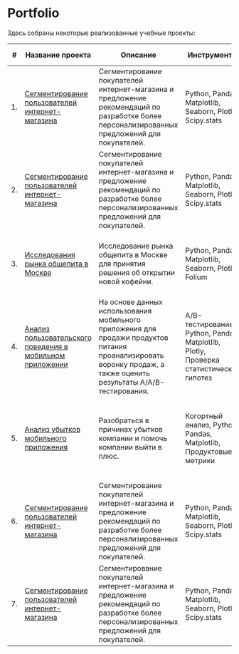﻿# Portfolio

Здесь собраны некоторые реализованные учебные проекты:

| #    | Название проекта | Описание | Инструменты | Сфера деятельности |
| ---- | ------------------------------------------------------------ | ------------------------------------------------------------ | ------------------------------------------------------------ | --------------- |
| 1.   | [Сегментирование пользователей интернет-магазина](https://github.com/tsimaf/portfolio/tree/main/01_customer_segmentation) | Сегментирование покупателей интернет-магазина и предложение рекомендаций по разработке более персонализированных предложений для покупателей. | Python, Pandas, Matplotlib, Seaborn, Plotly, Scipy.stats | E-commerce, Бизнес, Продуктовый аналитик, Data Analyst |
| 2.   | [Сегментирование пользователей интернет-магазина](https://github.com/tsimaf/portfolio/tree/main/02_postgresql) | Сегментирование покупателей интернет-магазина и предложение рекомендаций по разработке более персонализированных предложений для покупателей. | Python, Pandas, Matplotlib, Seaborn, Plotly, Scipy.stats | E-commerce, Бизнес, Продуктовый аналитик, Data Analyst |
| 3.   | [Исследования рынка общепита в Москве](https://github.com/tsimaf/portfolio/tree/main/03_market_analysis) | Исследование рынка общепита в Москве для принятия решения об открытии новой кофейни. | Python, Pandas, Matplotlib, Seaborn, Plotly, Folium | Стартапы, Бизнес, Маркетинг-аналитик, Data Analyst, Аналитик универсал |
| 4.   | [Анализ пользовательского поведения в мобильном приложении](https://github.com/tsimaf/portfolio/tree/main/04_ab_test) | На основе данных использования мобильного приложения для продажи продуктов питания проанализировать воронку продаж, а также оценить результаты A/A/B-тестирования. | A/B-тестирование, Python, Pandas, Matplotlib, Plotly, Проверка статистических гипотез | Стартапы, Мобильные приложения, Продуктовый аналитик, Маркетинг-аналитик |
| 5.   | [Анализ убытков мобильного приложения](https://github.com/tsimaf/portfolio/tree/main/05_cohort_analysis) | Разобраться в причинах убытков компании и помочь компании выйти в плюс. | Когортный анализ, Python, Pandas, Matplotlib, Продуктовые метрики | Стартапы, Мобильные приложения, Интернет-сервисы, Продуктовый аналитик, Маркетинг-аналитик |
| 6.   | [Сегментирование пользователей интернет-магазина](https://github.com/tsimaf/portfolio/tree/main/06_tableau) | Сегментирование покупателей интернет-магазина и предложение рекомендаций по разработке более персонализированных предложений для покупателей. | Python, Pandas, Matplotlib, Seaborn, Plotly, Scipy.stats | E-commerce, Бизнес, Продуктовый аналитик, Data Analyst |
| 7.   | [Сегментирование пользователей интернет-магазина](https://github.com/tsimaf/portfolio/tree/main/07_gamedev) | Сегментирование покупателей интернет-магазина и предложение рекомендаций по разработке более персонализированных предложений для покупателей. | Python, Pandas, Matplotlib, Seaborn, Plotly, Scipy.stats | E-commerce, Бизнес, Продуктовый аналитик, Data Analyst |